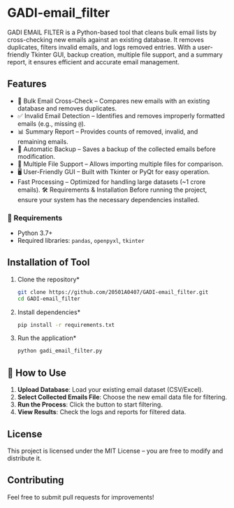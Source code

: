 # GADI-email_filter
GADI EMAIL FILTER is a Python-based tool that cleans bulk email lists by cross-checking new emails against an existing database. It removes duplicates, filters invalid emails, and logs removed entries. With a user-friendly Tkinter GUI, backup creation, multiple file support, and a summary report, it ensures efficient and accurate email management.

## Features

- 📂 Bulk Email Cross-Check – Compares new emails with an existing database and removes duplicates.
- ✅ Invalid Email Detection – Identifies and removes improperly formatted emails (e.g., missing `@`).
- 📊 Summary Report – Provides counts of removed, invalid, and remaining emails.
- 💾 Automatic Backup – Saves a backup of the collected emails before modification.
- 🔄 Multiple File Support – Allows importing multiple files for comparison.
- 🖥 User-Friendly GUI – Built with Tkinter or PyQt for easy operation.
- Fast Processing – Optimized for handling large datasets (~1 crore emails).
🛠️ Requirements & Installation
Before running the project, ensure your system has the necessary dependencies installed.

### 📌 Requirements
- Python 3.7+
- Required libraries: `pandas`, `openpyxl`, `tkinter`

## Installation of Tool

1. Clone the repository*
   ```sh
   git clone https://github.com/20501A0407/GADI-email_filter.git
   cd GADI-email_filter
   ```
2. Install dependencies*
   ```sh
   pip install -r requirements.txt
   ```
3. Run the application*
   ```sh
   python gadi_email_filter.py
   ```

## 📂 How to Use
1. **Upload Database**: Load your existing email dataset (CSV/Excel).
2. **Select Collected Emails File**: Choose the new email data file for filtering.
3. **Run the Process**: Click the button to start filtering.
4. **View Results**: Check the logs and reports for filtered data.

## License

This project is licensed under the MIT License – you are free to modify and distribute it.

## Contributing

Feel free to submit pull requests for improvements!



